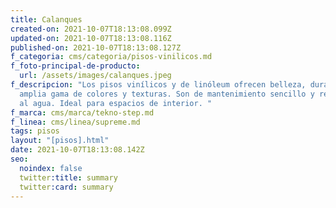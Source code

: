 ```yaml
---
title: Calanques
created-on: 2021-10-07T18:13:08.099Z
updated-on: 2021-10-07T18:13:08.116Z
published-on: 2021-10-07T18:13:08.127Z
f_categoria: cms/categoria/pisos-vinilicos.md
f_foto-principal-de-producto:
  url: /assets/images/calanques.jpeg
f_descripcion: "Los pisos vinílicos y de linóleum ofrecen belleza, durabilidad y
  amplia gama de colores y texturas. Son de mantenimiento sencillo y resistentes
  al agua. Ideal para espacios de interior. "
f_marca: cms/marca/tekno-step.md
f_linea: cms/linea/supreme.md
tags: pisos
layout: "[pisos].html"
date: 2021-10-07T18:13:08.142Z
seo:
  noindex: false
  twitter:title: summary
  twitter:card: summary
---
```

